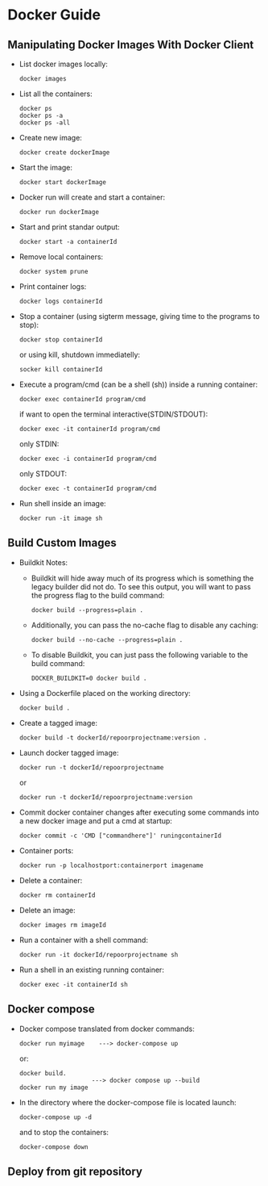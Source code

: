 # Docker Guide

## Manipulating Docker Images With Docker Client

- List docker images locally:
    ```
    docker images
    ```

- List all the containers:
    ```
    docker ps
    docker ps -a
    docker ps -all
    ```

- Create new image:
    ```
    docker create dockerImage
    ```

- Start the image:
    ```
    docker start dockerImage
    ```

- Docker run will create and start a container:
    ```
    docker run dockerImage
    ```

- Start and print standar output:
    ```
    docker start -a containerId
    ```

- Remove local containers:
    ```
    docker system prune
    ```

- Print container logs:
    ```
    docker logs containerId
    ```

- Stop a container (using sigterm message, giving time to the programs to stop):
    ```
    docker stop containerId
    ```
    or using kill, shutdown immediatelly:
    ```
    socker kill containerId
    ```

- Execute a program/cmd (can be a shell (sh)) inside a running container:
    ```
    docker exec containerId program/cmd
    ```
    if want to open the terminal interactive(STDIN/STDOUT):
    ```
    docker exec -it containerId program/cmd
    ```
    only STDIN:
    ```
    docker exec -i containerId program/cmd
    ```
    only STDOUT:
    ```
    docker exec -t containerId program/cmd
    ```

- Run shell inside an image:
    ```
    docker run -it image sh
    ```

## Build Custom Images

- Buildkit Notes:
    - Buildkit will hide away much of its progress which is something the legacy builder did not do. To see this output, you will want to pass the progress flag to the build command:
        ```
        docker build --progress=plain .
        ```

    - Additionally, you can pass the no-cache flag to disable any caching:
        ```
        docker build --no-cache --progress=plain .
        ```

    - To disable Buildkit, you can just pass the following variable to the build command:
        ```
        DOCKER_BUILDKIT=0 docker build .
        ```

- Using a Dockerfile placed on the working directory:
    ```
    docker build .
    ```

- Create a tagged image:
    ```
    docker build -t dockerId/repoorprojectname:version .
    ```

- Launch docker tagged image:
    ```
    docker run -t dockerId/repoorprojectname
    ```
    or 
    ```
    docker run -t dockerId/repoorprojectname:version
    ```

- Commit docker container changes after executing some commands into a new docker image and put a cmd at startup:
    ```
    docker commit -c 'CMD ["commandhere"]' runingcontainerId
    ```
- Container ports:
    ```
    docker run -p localhostport:containerport imagename
    ```

- Delete a container:
    ```
    docker rm containerId
    ```

- Delete an image:
    ```
    docker images rm imageId
    ```

- Run a container with a shell command:
    ```
    docker run -it dockerId/repoorprojectname sh
    ```

- Run a shell in an existing running container:
    ```
    docker exec -it containerId sh
    ```

## Docker compose

- Docker compose translated from docker commands:
    ```
    docker run myimage    ---> docker-compose up
    ```
    or:
    ```
    docker build.
                        ---> docker compose up --build
    docker run my image
    ```

- In the directory where the docker-compose file is located launch:
    ```
    docker-compose up -d
    ```
    and to stop the containers:
    ```
    docker-compose down
    ```

## Deploy from git repository